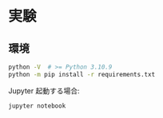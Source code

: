 # 実験

## 環境

```sh
python -V  # >= Python 3.10.9
python -m pip install -r requirements.txt
```

Jupyter 起動する場合:

```sh
jupyter notebook
```
